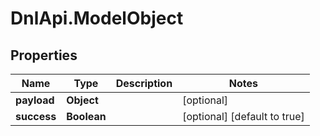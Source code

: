 # DnlApi.ModelObject

## Properties
Name | Type | Description | Notes
------------ | ------------- | ------------- | -------------
**payload** | **Object** |  | [optional] 
**success** | **Boolean** |  | [optional] [default to true]


